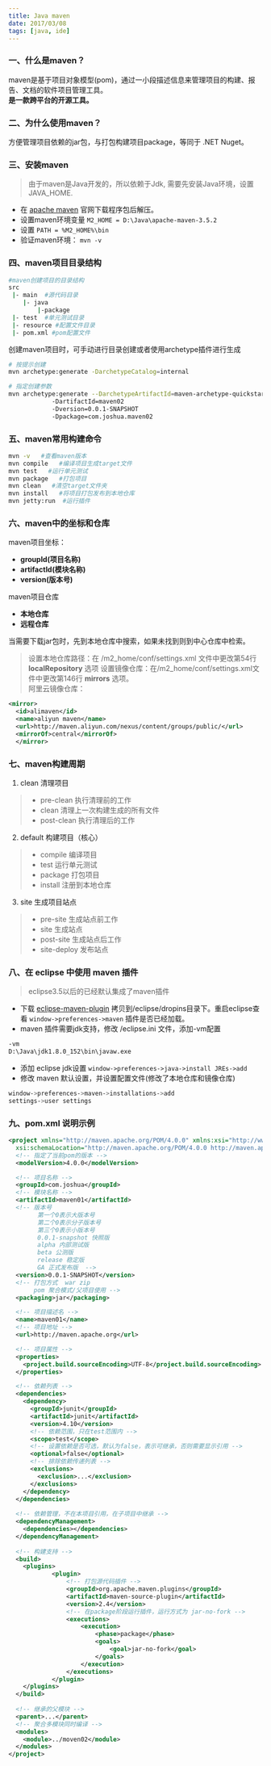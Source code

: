 ```yaml
---
title: Java maven
date: 2017/03/08
tags: [java, ide]
---
```


### 一、什么是maven？
maven是基于项目对象模型(pom)，通过一小段描述信息来管理项目的构建、报告、文档的软件项目管理工具。  
**是一款跨平台的开源工具。**

### 二、为什么使用maven？
方便管理项目依赖的jar包，与打包构建项目package，等同于 .NET Nuget。

### 三、安装maven
> 由于maven是Java开发的，所以依赖于Jdk, 需要先安装Java环境，设置JAVA_HOME.

- 在 [apache maven](http://maven.apache.org/download.cgi) 官网下载程序包后解压。  
- 设置maven环境变量 `M2_HOME = D:\Java\apache-maven-3.5.2`
- 设置 `PATH = %M2_HOME%\bin`
- 验证maven环境： `mvn -v`

### 四、maven项目目录结构

```bash
#maven创建项目的目录结构
src  
 |- main  #源代码目录
	|- java  
		|-package  
 |- test  #单元测试目录
 |- resource #配置文件目录
 |- pom.xml #pom配置文件
```

创建maven项目时，可手动进行目录创建或者使用archetype插件进行生成  

```bash
# 按提示创建
mvn archetype:generate -DarchetypeCatalog=internal  

# 指定创建参数
mvn archetype:generate --DarchetypeArtifactId=maven-archetype-quickstart -DgroupId=com.joshua.maven02 
			-DartifactId=maven02 
			-Dversion=0.0.1-SNAPSHOT
			-Dpackage=com.joshua.maven02
```

### 五、maven常用构建命令
```bash
mvn -v   #查看maven版本
mvn compile   #编译项目生成target文件
mvn test   #运行单元测试
mvn package   #打包项目
mvn clean   #清空target文件夹
mvn install   #将项目打包发布到本地仓库
mvn jetty:run  #运行插件
```

### 六、maven中的坐标和仓库
maven项目坐标：

- **groupId(项目名称)** 
- **artifactId(模块名称)**
- **version(版本号)**   

maven项目仓库

- **本地仓库**
- **远程仓库**  

当需要下载jar包时，先到本地仓库中搜索，如果未找到则到中心仓库中检索。
> 设置本地仓库路径：在 /m2_home/conf/settings.xml 文件中更改第54行 **localRepository** 选项
  设置镜像仓库：在/m2_home/conf/settings.xml文件中更改第146行 **mirrors** 选项。  
  阿里云镜像仓库：  
```xml
<mirror>
  <id>alimaven</id> 
  <name>aliyun maven</name> 
  <url>http://maven.aliyun.com/nexus/content/groups/public/</url> 
  <mirrorOf>central</mirrorOf> 
  </mirror>
```

### 七、maven构建周期
1. clean 清理项目
> - pre-clean 执行清理前的工作  
> - clean 清理上一次构建生成的所有文件  
> - post-clean 执行清理后的工作
2. default 构建项目（核心）
> - compile 编译项目  
> - test 运行单元测试  
> - package 打包项目  
> - install 注册到本地仓库  
3. site 生成项目站点
> - pre-site 生成站点前工作
> - site 生成站点
> - post-site 生成站点后工作
> - site-deploy 发布站点

### 八、在 eclipse 中使用 maven 插件
> eclipse3.5以后的已经默认集成了maven插件  

- 下载 [eclipse-maven-plugin](http://www.eclipse.org/m2e/m2e-downloads.html) 拷贝到/eclipse/dropins目录下。重启eclipse查看 ```window->preferences->maven``` 插件是否已经加载。
- maven 插件需要jdk支持，修改 /eclipse.ini 文件，添加-vm配置

```bash
-vm
D:\Java\jdk1.8.0_152\bin\javaw.exe
```

- 添加 eclipse jdk设置 `window->preferences->java->install JREs->add`
- 修改 maven 默认设置，并设置配置文件(修改了本地仓库和镜像仓库)
```bash
window->preferences->maven->installations->add
settings->user settings
```

### 九、pom.xml 说明示例
```xml
<project xmlns="http://maven.apache.org/POM/4.0.0" xmlns:xsi="http://www.w3.org/2001/XMLSchema-instance"
  xsi:schemaLocation="http://maven.apache.org/POM/4.0.0 http://maven.apache.org/xsd/maven-4.0.0.xsd">
  <!-- 指定了当前pom的版本 -->
  <modelVersion>4.0.0</modelVersion>

  <!-- 项目名称 -->
  <groupId>com.joshua</groupId>
  <!-- 模块名称 -->
  <artifactId>maven01</artifactId>
  <!-- 版本号 
  		第一个0表示大版本号
  		第二个0表示分子版本号
  		第三个0表示小版本号
  		0.0.1-snapshot 快照版
  		alpha 内部测试版
  		beta 公测版
  		release 稳定版
  		GA 正式发布版  -->
  <version>0.0.1-SNAPSHOT</version>
  <!-- 打包方式  war zip 
	   pom 聚合模式/父项目使用 -->
  <packaging>jar</packaging>

  <!-- 项目描述名 -->
  <name>maven01</name>
  <!-- 项目地址 -->
  <url>http://maven.apache.org</url>

  <!-- 项目属性 -->
  <properties>
    <project.build.sourceEncoding>UTF-8</project.build.sourceEncoding>
  </properties>

  <!-- 依赖列表 -->
  <dependencies>
    <dependency>
      <groupId>junit</groupId>
      <artifactId>junit</artifactId>
      <version>4.10</version>
      <!-- 依赖范围，只在test范围内 -->
      <scope>test</scope>
      <!-- 设置依赖是否可选，默认为false，表示可继承，否则需要显示引用 -->
      <optional>false</optional>
      <!-- 排除依赖传递列表 -->
      <exclusions>
      	<exclusion>...</exclusion>
      </exclusions>
    </dependency>
  </dependencies>
  
  <!-- 依赖管理，不在本项目引用，在子项目中继承 -->
  <dependencyManagement>
  	<dependencies></dependencies>
  </dependencyManagement>
  
  <!-- 构建支持 -->
  <build>
  	<plugins>
  			<plugin>
  				<!-- 打包源代码插件 -->
  				<groupId>org.apache.maven.plugins</groupId>
  				<artifactId>maven-source-plugin</artifactId>
  				<version>2.4</version>
  				<!-- 在package阶段运行插件，运行方式为 jar-no-fork -->
  				<executions>
  					<execution>
  						<phase>package</phase>
  						<goals>
  							<goal>jar-no-fork</goal>
  						</goals>
  					</execution>
  				</executions>
  			</plugin>
  	</plugins>
  </build>
  
  <!-- 继承的父模块 -->
  <parent>...</parent> 
  <!-- 聚合多模块同时编译 -->
  <modules>
	<module>../moven02</module>
  </modules>
</project>
```